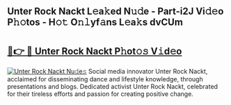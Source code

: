 ## Unter Rock Nackt L𝚎a𝚔ed N𝚞𝚍e - Part-i2J Vi𝚍𝚎o P𝚑𝚘tos - H𝚘𝚝 O𝚗𝚕yf𝚊ns L𝚎a𝚔s dvCUm

# <h2><a href="http://kf86xvj.oniu.top/?m=Unter+Rock+Nackt">🔗👉 🔴 Unter Rock Nackt P𝚑ot𝚘𝚜 V𝚒d𝚎o</a></h2>

[![Unter Rock Nackt Nu𝚍e𝚜](https://i.imgur.com/0qMVB7G.gif)](http://kf86xvj.oniu.top/?m=Unter+Rock+Nackt)
Social media innovator Unter Rock Nackt, acclaimed for disseminating dance and lifestyle knowledge, through presentations and blogs. Dedicated activist Unter Rock Nackt, celebrated for their tireless efforts and passion for creating positive change.  
